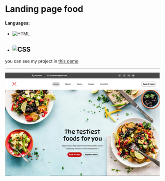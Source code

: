 # Landing page food
#### Languages:
 - ![HTML](https://img.shields.io/badge/html-orange)
 - ![CSS](https://img.shields.io/badge/css-blue)
   ---
 you can see my project in [this demo](https://zeynab-jalalian.github.io/landing-page-food/)
  ___
  ![image](https://github.com/Zeynab-jalalian/landing-page-food/blob/main/Snapshot_241022223950.jpg)
